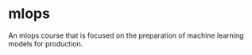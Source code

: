 # mlops
An mlops course that is focused on the preparation of machine learning models for production. 